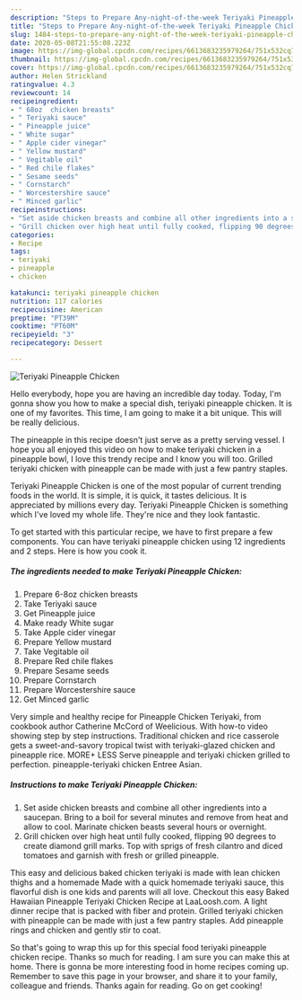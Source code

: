 ```yaml
---
description: "Steps to Prepare Any-night-of-the-week Teriyaki Pineapple Chicken"
title: "Steps to Prepare Any-night-of-the-week Teriyaki Pineapple Chicken"
slug: 1484-steps-to-prepare-any-night-of-the-week-teriyaki-pineapple-chicken
date: 2020-05-08T21:55:08.223Z
image: https://img-global.cpcdn.com/recipes/6613683235979264/751x532cq70/teriyaki-pineapple-chicken-recipe-main-photo.jpg
thumbnail: https://img-global.cpcdn.com/recipes/6613683235979264/751x532cq70/teriyaki-pineapple-chicken-recipe-main-photo.jpg
cover: https://img-global.cpcdn.com/recipes/6613683235979264/751x532cq70/teriyaki-pineapple-chicken-recipe-main-photo.jpg
author: Helen Strickland
ratingvalue: 4.3
reviewcount: 14
recipeingredient:
- " 68oz  chicken breasts"
- " Teriyaki sauce"
- " Pineapple juice"
- " White sugar"
- " Apple cider vinegar"
- " Yellow mustard"
- " Vegitable oil"
- " Red chile flakes"
- " Sesame seeds"
- " Cornstarch"
- " Worcestershire sauce"
- " Minced garlic"
recipeinstructions:
- "Set aside chicken breasts and combine all other ingredients into a saucepan. Bring to a boil for several minutes and remove from heat and allow to cool. Marinate chicken beasts several hours or overnight."
- "Grill chicken over high heat until fully cooked, flipping 90 degrees to create diamond grill marks. Top with sprigs of fresh cilantro and diced tomatoes and garnish with fresh or grilled pineapple."
categories:
- Recipe
tags:
- teriyaki
- pineapple
- chicken

katakunci: teriyaki pineapple chicken 
nutrition: 117 calories
recipecuisine: American
preptime: "PT39M"
cooktime: "PT60M"
recipeyield: "3"
recipecategory: Dessert

---
```



![Teriyaki Pineapple Chicken](https://img-global.cpcdn.com/recipes/6613683235979264/751x532cq70/teriyaki-pineapple-chicken-recipe-main-photo.jpg)

Hello everybody, hope you are having an incredible day today. Today, I'm gonna show you how to make a special dish, teriyaki pineapple chicken. It is one of my favorites. This time, I am going to make it a bit unique. This will be really delicious.

The pineapple in this recipe doesn&#39;t just serve as a pretty serving vessel. I hope you all enjoyed this video on how to make teriyaki chicken in a pineapple bowl, I love this trendy recipe and I know you will too. Grilled teriyaki chicken with pineapple can be made with just a few pantry staples.

Teriyaki Pineapple Chicken is one of the most popular of current trending foods in the world. It is simple, it is quick, it tastes delicious. It is appreciated by millions every day. Teriyaki Pineapple Chicken is something which I've loved my whole life. They're nice and they look fantastic.


To get started with this particular recipe, we have to first prepare a few components. You can have teriyaki pineapple chicken using 12 ingredients and 2 steps. Here is how you cook it.

<!--inarticleads1-->

##### The ingredients needed to make Teriyaki Pineapple Chicken:

1. Prepare  6-8oz  chicken breasts
1. Take  Teriyaki sauce
1. Get  Pineapple juice
1. Make ready  White sugar
1. Take  Apple cider vinegar
1. Prepare  Yellow mustard
1. Take  Vegitable oil
1. Prepare  Red chile flakes
1. Prepare  Sesame seeds
1. Prepare  Cornstarch
1. Prepare  Worcestershire sauce
1. Get  Minced garlic


Very simple and healthy recipe for Pineapple Chicken Teriyaki, from cookbook author Catherine McCord of Weelicious. With how-to video showing step by step instructions. Traditional chicken and rice casserole gets a sweet-and-savory tropical twist with teriyaki-glazed chicken and pineapple rice. MORE+ LESS Serve pineapple and teriyaki chicken grilled to perfection. pineapple-teriyaki chicken Entree Asian. 

<!--inarticleads2-->

##### Instructions to make Teriyaki Pineapple Chicken:

1. Set aside chicken breasts and combine all other ingredients into a saucepan. Bring to a boil for several minutes and remove from heat and allow to cool. Marinate chicken beasts several hours or overnight.
1. Grill chicken over high heat until fully cooked, flipping 90 degrees to create diamond grill marks. Top with sprigs of fresh cilantro and diced tomatoes and garnish with fresh or grilled pineapple.


This easy and delicious baked chicken teriyaki is made with lean chicken thighs and a homemade Made with a quick homemade teriyaki sauce, this flavorful dish is one kids and parents will all love. Checkout this easy Baked Hawaiian Pineapple Teriyaki Chicken Recipe at LaaLoosh.com. A light dinner recipe that is packed with fiber and protein. Grilled teriyaki chicken with pineapple can be made with just a few pantry staples. Add pineapple rings and chicken and gently stir to coat. 

So that's going to wrap this up for this special food teriyaki pineapple chicken recipe. Thanks so much for reading. I am sure you can make this at home. There is gonna be more interesting food in home recipes coming up. Remember to save this page in your browser, and share it to your family, colleague and friends. Thanks again for reading. Go on get cooking!
